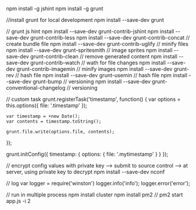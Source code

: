 npm install -g jshint
npm install -g grunt

//install grunt for local development
npm install --save-dev grunt

// grunt js hint
npm install --save-dev grunt-contrib-jshint
npm install --save-dev grunt-contrib-less
npm install --save-dev grunt-contrib-concat  // create bundle file
npm install --save-dev grunt-contrib-uglify  // minify files
npm install --save-dev grunt-spritesmith     // image sprites
npm install --save-dev grunt-contrib-clean   // remove generated content
npm install --save-dev grunt-contrib-watch   // wath for file changes
npm install --save-dev grunt-contrib-imagemin // minify images
npm install --save-dev grunt-rev              // hash file
npm install --save-dev grunt-usemin           // hash file
npm install --save-dev grunt-bump             // versioning
npm install --save-dev grunt-conventional-changelog             // versioning


// custom task
grunt.registerTask('timestamp', function() {
    var options = this.options({
        file: '.timestamp'
    });

    var timestamp = +new Date();
    var contents = timestamp.toString();

    grunt.file.write(options.file, contents);
});

grunt.initConfig({
    timestamp: {
        options: {
            file: '.mytimestamp'
        }
    }
});

// encrypt config values with private key --> submit to source control --> at
server, using private key to decrypt
npm install --save-dev nconf 


// log
var logger = require('winston')
logger.info('info');
logger.error('error');

// run in multiple process
npm install cluster
npm install pm2 // pm2 start app.js -i 2
